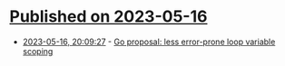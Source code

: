 # [Published on 2023-05-16](index.md)

* [2023-05-16, 20:09:27](https://lobste.rs/s/0rvydn/go_proposal_less_error_prone_loop) - [Go proposal:  less error-prone loop variable scoping](https://github.com/golang/go/issues/60078)
